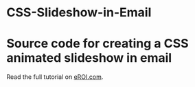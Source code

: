 # CSS-Slideshow-in-Email

Source code for creating a CSS animated slideshow in email
========================================
Read the full tutorial on [eROI.com](http://www.eroi.com/).
